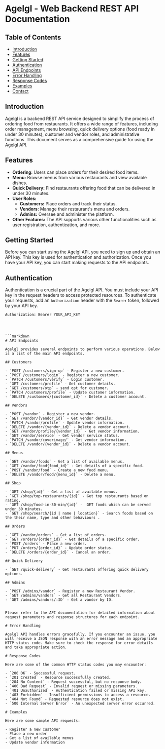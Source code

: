 # Agelgl - Web Backend REST API Documentation

## Table of Contents

- [Introduction](#introduction)
- [Features](#features)
- [Getting Started](#getting-started)
- [Authentication](#authentication)
- [API Endpoints](#api-endpoints)
- [Error Handling](#error-handling)
- [Response Codes](#response-codes)
- [Examples](#examples)
- [Contact](#contact)

## Introduction

Agelgl is a backend REST API service designed to simplify the process of ordering food from restaurants. It offers a wide range of features, including order management, menu browsing, quick delivery options (food ready in under 30 minutes), customer and vendor roles, and administrative functions. This document serves as a comprehensive guide for using the Agelgl API.

## Features

- **Ordering:** Users can place orders for their desired food items.
- **Menu:** Browse menus from various restaurants and view available dishes.
- **Quick Delivery:** Find restaurants offering food that can be delivered in under 30 minutes.
- **User Roles:**
  - **Customers:** Place orders and track their status.
  - **Vendors:** Manage their restaurant's menu and orders.
  - **Admins:** Oversee and administer the platform.
- **Other Features:** The API supports various other functionalities such as user registration, authentication, and more.

## Getting Started

Before you can start using the Agelgl API, you need to sign up and obtain an API key. This key is used for authentication and authorization. Once you have your API key, you can start making requests to the API endpoints.

## Authentication

Authentication is a crucial part of the Agelgl API. You must include your API key in the request headers to access protected resources. To authenticate your requests, add an `Authorization` header with the `Bearer` token, followed by your API key.

```http
Authorization: Bearer YOUR_API_KEY




```markdown
# API Endpoints

Agelgl provides several endpoints to perform various operations. Below is a list of the main API endpoints.

## Customers

- `POST /customers/sign-up` - Register a new customer.
- `POST /customers/login` - Register a new customer.
- `PATCH /customers/verify` - Login customer.
- `GET /customers/profile` - Get customer details.
- `GET /customers/otp` - send opt for customer.
- `PATCH /customers/profile` - Update customer information.
- `DELETE /customers/{customer_id}` - Delete a customer account.

## Vendors

- `POST /vandor` - Register a new vendor.
- `GET /vandor/{vendor_id}` - Get vendor details.
- `PATCH /vandor/profile` - Update vendor information.
- `DELETE /vandor/{vendor_id}` - Delete a vendor account.
- `GET /vandor/profile/{vendor_id}` - Get vendor information.
- `GET /vandor/service` - Get vendor service status.
- `PATCH /vandor/coverimage/` - Get vendor information.
- `DELETE /vandor/{vendor_id}` - Delete a vendor account.

## Menus

- `GET /vandor/foods` - Get a list of available menus.
- `GET /vandor/food{food_id}` - Get details of a specific food.
- `POST /vandor/food` - Create a new food menu.
- `DELETE /vandor/food/{menu_id}` - Delete a menu.

## Shop

- `GET /shop/{id}` - Get a list of available menus.
- `GET /shop/top-restaurants/{id}` - Get top restaurants based on rating.
- `GET /shop/food-in-30-min/{id}` -  GET foods which can be served under 30 minutes.
- `GET /shop/search/{id | name | location}` - Search foods based on the their name, type and other behaviours .

## Orders

- `GET /vandor/orders` - Get a list of orders.
- `GET /orders/{order_id}` - Get details of a specific order.
- `POST /orders` - Place a new order.
- `PUT /orders/{order_id}` - Update order status.
- `DELETE /orders/{order_id}` - Cancel an order.

## Quick Delivery

- `GET /quick-delivery` - Get restaurants offering quick delivery options.

## Admins

- `POST /admins/vandor` - Register a new Restaurant Vendor.
- `GET /admins/vandors` - Get all Restaurant Vendors.
- `GET /admins/vandors/:ID` - Get a vandor by ID.


Please refer to the API documentation for detailed information about request parameters and response structures for each endpoint.

# Error Handling

Agelgl API handles errors gracefully. If you encounter an issue, you will receive a JSON response with an error message and an appropriate HTTP status code. Make sure to check the response for error details and take appropriate action.

# Response Codes

Here are some of the common HTTP status codes you may encounter:

- `200 OK` - Successful request.
- `201 Created` - Resource successfully created.
- `204 No Content` - Request successful, but no response body.
- `400 Bad Request` - Invalid request or missing parameters.
- `401 Unauthorized` - Authentication failed or missing API key.
- `403 Forbidden` - Insufficient permissions to access a resource.
- `404 Not Found` - Requested resource does not exist.
- `500 Internal Server Error` - An unexpected server error occurred.

# Examples

Here are some sample API requests:

- Register a new customer
- Place a new order
- Get a list of available menus
- Update vendor information







